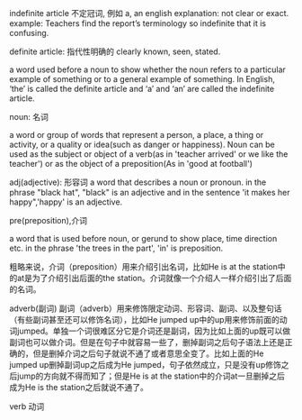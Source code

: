 indefinite article 不定冠词, 例如 a, an
english explanation: not clear or exact.
example: Teachers find the report’s terminology so indefinite that it is confusing.


definite article: 指代性明确的
clearly known, seen, stated.

a word used before a noun to show whether the noun refers to a particular example of something or to a general example of something. In English, ‘the’ is called the definite article and ‘a’ and ‘an’ are called the indefinite article.



noun: 名词

a word or group of words that represent a person, a place, a thing or activity, or a quality or idea(such as danger or happiness). Noun can be used as the subject or object of a verb(as in 'teacher arrived' or we like the teacher') or as the object of a preposition(As in 'good at football')

adj(adjective): 形容词
a word that describes a noun or pronoun. in the phrase "black hat", "black" is an adjective and in the sentence 'it makes her happy",'happy' is an adjective.


pre(preposition),介词

a word that is used before noun, or gerund to show place, time direction etc. in the phrase 'the trees in the part', 'in' is preposition.

粗略来说，介词（preposition）用来介绍引出名词，比如He is at the station中的at是为了介绍引出后面的the station。介词就像一个介绍人一样介绍引出了后面的名词。

adverb(副词)
副词（adverb）用来修饰限定动词、形容词、副词、以及整句话（有些副词甚至还可以修饰名词），比如He jumped up中的up用来修饰前面的动词jumped。单独一个词很难区分它是介词还是副词，因为比如上面的up既可以做副词也可以做介词。但是在句子中就容易一些了，删掉副词之后句子语法上还是正确的，但是删掉介词之后句子就说不通了或者意思全变了。比如上面的He jumped up删掉副词up之后成为He jumped，句子依然成立，只是没有up修饰之后jump的方向就不得而知了；但是He is at the station中的介词at一旦删掉之后成为He is the station之后就说不通了。


verb 动词